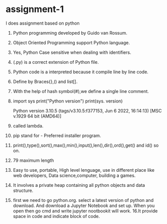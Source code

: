 # assignment-1
I does assignment based on python

1. Python programming developed by Guido van Rossum.
2. Object Oriented Programming support Python language.
3. Yes, Python Case sensitive when dealing with identifiers.
4. (.py) is a correct extension of Python file.
5. Python code is a interpreted because it compile line by line code.
6. Define by Braces{},() and list[].
7. With the help of hash symbol(#),we define a single line comment.
8. import sys
   print("Python version")
   print(sys. version)

   Python version
   3.10.5 (tags/v3.10.5:f377153, Jun  6 2022, 16:14:13) [MSC v.1929 64 bit (AMD64)]

9. called lambda.
10. pip stand for - Preferred installer program.

11. print(),type(),sort(),max(),min(),input(),len(),dir(),ord(),get() and id() so on.
12. 79 maximum length
13. Easy to use, portable, High level lenguage, use in different place like web developers, Data science,computer, building a games.
14. It involves a private heap containing all python objects and data structure.
15. first we need to go python.org.
    select a latest version of python and download.
    And download a Jupyter Notebook and set up.
    When you open then go cmd and write jupyter nootbookit will work.
16.It provide space in code and indicate block of code.
